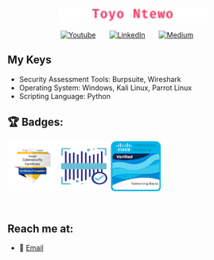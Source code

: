 <p align="center">
 <a href="https://github.com/Toyontewo">
    <img src="https://github.com/Toyontewo/all_images/blob/ee15ef1c0d2e0392590b754b96c49c801dd09c4a/images/(2)199138068-0a7b7b75-a024-4f00-803f-30a19c5d1b2d.png"  style="width:300px;height:30px;" alt="Toyo Ntewo" /></a>
</p>


<!-- Social icons section -->
<p align="center">
  <a href="https://youtube.com/@toyontewo"><img width="32px" alt="Youtube" title="Youtube" src="https://i.imgur.com/qiXu7b2.png"/></a>
  &#8287;&#8287;&#8287;&#8287;&#8287;
  <a href="https://www.linkedin.com/in/toyontewo123/"><img width="32px" alt="LinkedIn" title="LinkedIn" src="https://i.imgur.com/yRpa1dQ.png"/></a>
  &#8287;&#8287;&#8287;&#8287;&#8287;
  <a href="https://medium.com/@toyontewo"><img width="32px" alt="Medium" title="Medium" src="https://ibb.co/s9JfD0S3"/></a>
  &#8287;&#8287;&#8287;&#8287;&#8287;
 
<!--
- 📃 [My Resume](https://drive.google.com/file/d/1LYmBqfs_hbejnXppnQvZaTmic18EBdwT/view?usp=sharing)

- ❓  InfoSec Enthusiast working on the Blue side. 
- 🔭 I’m currently working on a Honeypot system
 <!--
- 🌱 I’m currently learning more about Suricata
- 💬 Ask me anything about Cybersecurity 
-->


## My Keys
<!-- - Defensive security. Incident Response. Threat Hunt. Forensic investigation -->
- Security Assessment Tools:	Burpsuite, Wireshark
- Operating System:	Windows, Kali Linux, Parrot Linux 
- Scripting Language:	Python

<!--
<details open> 
  <summary><h2>🛡 My Projects</h2></summary>
  <p><a href="https://github.com/Toyontewo/burpsuite_scan">Web application scanning Using Burpsuite</a></p>
  <p><a href="https://github.com/Toyontewo/ActiveDirectory">Active Directory Project</a></p>
  <p><a href="https://github.com/Toyontewo/honeypot_project">Honeypot Project (Final year Thesis)</a></p>
 
</details>

<details open> 
  <summary><h2>🖥 Python Projects</h2></summary>
  <p><a href="https://github.com/Toyontewo/PythonProjects">All Python Projects</a></p>
</details>



<details open> 
  <summary><h2>📕 My Top Projects</h2></summary>

  <!-- Small repo cards https://github.com/DenverCoder1/github-readme-stats (fork of anuraghazra/github-readme-stats)
  <p align="left">
    <a href="https://github.com/Toyontewo/burpsuite_scan"><img width="278" src="https://github.com/Toyontewo/all_images/blob/a0855bc9ef3a43434921d59b969062da87a3d844/images/Screenshot%202024-01-14%20at%208.12.32%20PM.png" alt="flask"></a>
    <a href="https://github.com/Toyontewo/MiniBankingSystem"><img width="278" src="https://github.com/Toyontewo/all_images/blob/a0855bc9ef3a43434921d59b969062da87a3d844/images/minibank.png" alt="shields"></a>
    <a href="https://github.com/Toyontewo/BlackkJack"><img width="278" src="https://github.com/Toyontewo/all_images/blob/a0855bc9ef3a43434921d59b969062da87a3d844/images/blackjack.png" alt="simple-icons"></a>
    <a href="https://github.com/Toyontewo/TurtleRace"><img width="278" src="https://github.com/Toyontewo/all_images/blob/a0855bc9ef3a43434921d59b969062da87a3d844/images/turtlerace.png" alt="onefetch"></a>
    <a href="https://github.com/Toyontewo/SnakeGame"><img width="278" src="https://github.com/Toyontewo/all_images/blob/a0855bc9ef3a43434921d59b969062da87a3d844/images/snakegame.png" alt="dateparser"></a>
    <a href="https://github.com/Toyontewo/NigeriaGame"><img width="278" src="https://github.com/Toyontewo/all_images/blob/a0855bc9ef3a43434921d59b969062da87a3d844/images/nigerianstate.png" alt="babel"></a>
    <a href="https://github.com/Toyontewo/GUI-PasswordManager/"><img width="278" src="https://github.com/Toyontewo/all_images/blob/a0855bc9ef3a43434921d59b969062da87a3d844/images/guimanger.png" alt="nextcord"></a>
    <a href="https://github.com/Toyontewo/CurrencyConv"><img width="278" src="https://github.com/Toyontewo/all_images/blob/a0855bc9ef3a43434921d59b969062da87a3d844/images/currency_conv.png" alt="autoflake"></a>
  </p>
</details>

-->

## 🏆 Badges:
<p float="left">
  <img src="https://github.com/Toyontewo/all_images/blob/a0855bc9ef3a43434921d59b969062da87a3d844/images/google-cybersecurity-certificate.png" width="100" height="100">
  <img src="https://github.com/Toyontewo/all_images/blob/a0855bc9ef3a43434921d59b969062da87a3d844/images/port-scan-avatar-cdb607b2-2015-4d74-8136-b1aec1b6d626.png" width="100" height="100">
  <img src="https://github.com/Toyontewo/all_images/blob/ff737ac4b7f5ab200d70e4d31c980303755aa2ef/networking-basics.png" width="100" height="100">
</p>
  &#8287;&#8287;&#8287;&#8287;&#8287;
  <!--
  <a href="https://discord.com/users/toyotp" alt="Discord" title="Dev Pro Tips Discord Server"><img width="32px" src="https://i.imgur.com/OViZO8J.png"/></a>
  &#8287;&#8287;&#8287;&#8287;&#8287;
  -->

<!--   &#8287;&#8287;&#8287;&#8287;&#8287;
  <a href="http://eyl327.mywebcommunity.org/promos/"><img width="32px" alt="Free Stuff" title="Free gifts for you" src="https://i.imgur.com/0uVwkoZ.png"/></a> -->
</p>




<!--<details> 
  <summary><h2>🛠️ My Favorite Tools</h2></summary> -->
<!-- Some badges are from https://github.com/Ileriayo/markdown-badges 
<!
  <h3>👨‍💻 Programming and Markup Languages</h3>
<!--
  <p>
      <a href="https://github.com/toyontewo"><img alt="CSS" src="https://img.shields.io/badge/CSS-1572B6.svg?logo=css3&logoColor=white"></a>
      <a href="https://github.com/toyontewo"><img alt="HTML" src="https://img.shields.io/badge/HTML-E34F26.svg?logo=html5&logoColor=white"></a>
      <a href="https://github.com/toyontewo"><img alt="PHP" src="https://img.shields.io/badge/PHP-777BB4.svg?logo=php&logoColor=white"></a>
      <a href="https://github.com/toyontewo"><img alt="Python" src="https://img.shields.io/badge/Python-14354C.svg?logo=python&logoColor=white"></a>
      <a href="https://github.com/toyontewo"><img alt="SQL" src="https://custom-icon-badges.demolab.com/badge/SQL-025E8C.svg?logo=database&logoColor=white"></a>
  </p>
-->
<!--
  <h3>🧰 Frameworks and Libraries</h3>
  <p>
      <a href="#"><img alt="Discord.py" src="https://custom-icon-badges.demolab.com/badge/Discord.py-0d1620.svg?logo=dpy"></a>
      <a href="#"><img alt="Electron" src="https://img.shields.io/badge/Electron-20232e.svg?logo=electron&logoColor=white"></a>
      <a href="#"><img alt="Express.js" src="https://img.shields.io/badge/Express.js-404d59.svg?logo=express&logoColor=white"></a>
      <a href="#"><img alt="Flask" src="https://img.shields.io/badge/Flask-000000.svg?logo=flask&logoColor=white"></a>
      <a href="#"><img alt="GitHub Actions" src="https://img.shields.io/badge/GitHub%20Actions-2671E5.svg?logo=github%20actions&logoColor=white"></a>
      <a href"#"><img alt="Gunicorn" src="https://img.shields.io/badge/-Gunicorn-499848.svg?logo=gunicorn&logoColor=white"></a>
      <a href="#"><img alt="JUnit" src="https://custom-icon-badges.demolab.com/badge/JUnit-25A162.svg?logo=check-circle&logoColor=white"></a>
      <a href="#"><img alt="Material Design" src="https://img.shields.io/badge/Material%20Design-0081CB.svg?logo=material-design&logoColor=white"></a>
      <a href="#"><img alt="Nextcord" src="https://custom-icon-badges.demolab.com/badge/Nextcord-0d1620.svg?logo=nextcord"></a>
      <a href="#"><img alt="NumPy" src="https://img.shields.io/badge/Numpy-013243.svg?logo=numpy&logoColor=white"></a>
      <a href="#"><img alt="Pandas" src="https://img.shields.io/badge/Pandas-150458.svg?logo=pandas&logoColor=white"></a>
      <a href="#"><img alt="PHPUnit" src="https://custom-icon-badges.demolab.com/badge/PHPUnit-366488.svg?logo=test-tube&logoColor=white"></a>
      <a href="#"><img alt="Praw" src="https://custom-icon-badges.demolab.com/badge/Praw-ff3c0c.svg?logo=praw"></a>
      <a href="#"><img alt="Pytest" src="https://img.shields.io/badge/Pytest-0A9EDC.svg?logo=pytest&logoColor=white"></a>
      <a href="#"><img alt="React" src="https://img.shields.io/badge/React-20232a.svg?logo=react&logoColor=%2361DAFB"></a>
      <a href="#"><img alt="Slim" src="https://custom-icon-badges.demolab.com/badge/Slim-74a045.svg?logo=slim-php"></a>
      <a href="#"><img alt="Symfony" src="https://img.shields.io/badge/Symfony-111111.svg?logo=symfony&logoColor=white"></a>
      <a href="#"><img alt="SymPy" src="https://img.shields.io/badge/Sympy-3B5526.svg?logo=sympy&logoColor=white"></a>
      <a href="#"><img alt="TensorFlow" src="https://img.shields.io/badge/TensorFlow-FF6F00.svg?logo=TensorFlow&logoColor=white"></a>
      <a href="#"><img alt="Wordpress" src="https://img.shields.io/badge/Wordpress-21759B?logo=wordpress&logoColor=white"></a>
      <a href="#"><img alt="WPF (.Net)" src="https://img.shields.io/badge/WPF-5C2D91?logo=.net&logoColor=white"></a>
  </p>
  -->
<!--
  <h3>🗄️ Databases and Cloud Hosting</h3>
<!--
  <p>
      <a href="#"><img alt="MySQL" src="https://img.shields.io/badge/MySQL-00f.svg?logo=mysql&logoColor=white"></a>
      <a href="#"><img alt="Notion" src="https://img.shields.io/badge/Notion-010101.svg?logo=notion&logoColor=white"></a>
      <a href="#"><img alt="Repl.it" src="https://img.shields.io/badge/Repl.it-0D101E.svg?logo=Replit&logoColor=white"></a>
      <a href="#"><img alt="Vercel" src="https://img.shields.io/badge/Vercel-000000.svg?logo=vercel&logoColor=white"></a>
  </p>
<!--
  <h3>💻 Software and Tools</h3>
<!--
  <p>
      <a href="#"><img alt="Adobe" src="https://img.shields.io/badge/Adobe-FF0000.svg?logo=adobe&logoColor=white"></a>
      <a href="#"><img alt="Android" src="https://img.shields.io/badge/Android-3DDC84?logo=android&logoColor=white"></a>
      <a href="#"><img alt="Discord" src="https://img.shields.io/badge/-Discord-5865F2.svg?logo=discord&logoColor=white"></a>
      <a href="#"><img alt="Git" src="https://img.shields.io/badge/Git-F05033.svg?logo=git&logoColor=white"></a>
      <a href="#"><img alt="GitHub Desktop" src="https://img.shields.io/badge/GitHub%20Desktop-8034A9.svg?logo=github&logoColor=white"></a>
      <a href="#"><img alt="Google Sheets" src="https://img.shields.io/badge/Sheets-34A853.svg?logo=google%20sheets&logoColor=white"></a>
      <a href="#"><img alt="Jupyter" src="https://img.shields.io/badge/Jupyter-F37626.svg?logo=Jupyter&logoColor=white"></a>
      <a href="#"><img alt="Stack Overflow" src="https://img.shields.io/badge/-Stack%20Overflow-FE7A16?logo=stack-overflow&logoColor=white"></a>
      <a href="#"><img alt="Visual Studio Code" src="https://img.shields.io/badge/Visual%20Studio%20Code-0078d7.svg?logo=visual-studio-code&logoColor=white"></a>
  </p>
</details>
-->
<h2>Reach me at:</h2>
<ul>
 <!--
  <li>📞 <a href="https://twitter.com/toyosocial">@toyosocial on Twitter</a></li>
  <li>📞 <a href="https://www.instagram.com/toyo.tp/" target="_blank">toyo.tp on Instagram</a></li>
 -->
  <li>📨 <a href="mailto:toyontewo@icloud.com">Email</a></li>
</ul>
